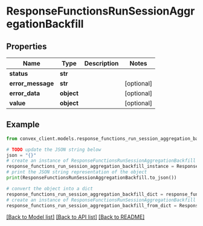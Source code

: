 # ResponseFunctionsRunSessionAggregationBackfill


## Properties

Name | Type | Description | Notes
------------ | ------------- | ------------- | -------------
**status** | **str** |  | 
**error_message** | **str** |  | [optional] 
**error_data** | **object** |  | [optional] 
**value** | **object** |  | [optional] 

## Example

```python
from convex_client.models.response_functions_run_session_aggregation_backfill import ResponseFunctionsRunSessionAggregationBackfill

# TODO update the JSON string below
json = "{}"
# create an instance of ResponseFunctionsRunSessionAggregationBackfill from a JSON string
response_functions_run_session_aggregation_backfill_instance = ResponseFunctionsRunSessionAggregationBackfill.from_json(json)
# print the JSON string representation of the object
print(ResponseFunctionsRunSessionAggregationBackfill.to_json())

# convert the object into a dict
response_functions_run_session_aggregation_backfill_dict = response_functions_run_session_aggregation_backfill_instance.to_dict()
# create an instance of ResponseFunctionsRunSessionAggregationBackfill from a dict
response_functions_run_session_aggregation_backfill_from_dict = ResponseFunctionsRunSessionAggregationBackfill.from_dict(response_functions_run_session_aggregation_backfill_dict)
```
[[Back to Model list]](../README.md#documentation-for-models) [[Back to API list]](../README.md#documentation-for-api-endpoints) [[Back to README]](../README.md)


